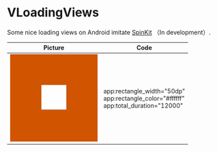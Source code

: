 # VLoadingViews
Some nice loading views on Android imitate [SpinKit](https://github.com/tobiasahlin/SpinKit) （In development）.

| Picture                                      | Code                                                         |
| -------------------------------------------- | ------------------------------------------------------------ |
| ![VLoadingView1](./images/VLoadingView1.gif) | app:rectangle_width="50dp"<br/>app:rectangle_color="#ffffff"<br/>app:total_duration="12000" |

